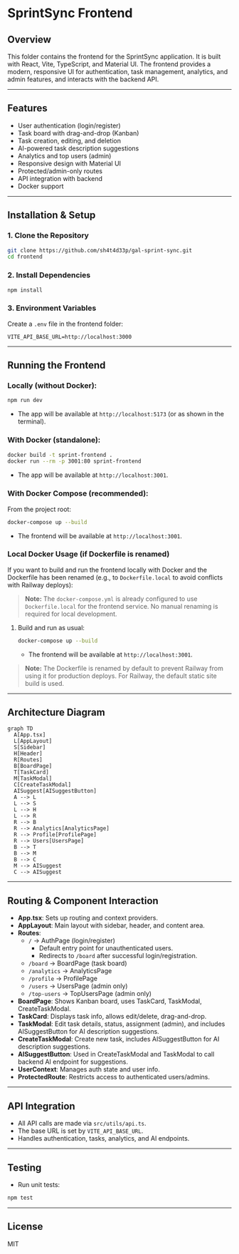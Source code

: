 # SprintSync Frontend

## Overview
This folder contains the frontend for the SprintSync application. It is built with React, Vite, TypeScript, and Material UI. The frontend provides a modern, responsive UI for authentication, task management, analytics, and admin features, and interacts with the backend API.

---

## Features
- User authentication (login/register)
- Task board with drag-and-drop (Kanban)
- Task creation, editing, and deletion
- AI-powered task description suggestions
- Analytics and top users (admin)
- Responsive design with Material UI
- Protected/admin-only routes
- API integration with backend
- Docker support

---

## Installation & Setup

### 1. Clone the Repository
```sh
git clone https://github.com/sh4t4d33p/gal-sprint-sync.git
cd frontend
```

### 2. Install Dependencies
```sh
npm install
```

### 3. Environment Variables
Create a `.env` file in the frontend folder:
```env
VITE_API_BASE_URL=http://localhost:3000
```

---

## Running the Frontend

### **Locally (without Docker):**
```sh
npm run dev
```
- The app will be available at `http://localhost:5173` (or as shown in the terminal).

### **With Docker (standalone):**
```sh
docker build -t sprint-frontend .
docker run --rm -p 3001:80 sprint-frontend
```
- The app will be available at `http://localhost:3001`.

### **With Docker Compose (recommended):**
From the project root:
```sh
docker-compose up --build
```
- The frontend will be available at `http://localhost:3001`.

### **Local Docker Usage (if Dockerfile is renamed)**

If you want to build and run the frontend locally with Docker and the Dockerfile has been renamed (e.g., to `Dockerfile.local` to avoid conflicts with Railway deploys):

> **Note:** The `docker-compose.yml` is already configured to use `Dockerfile.local` for the frontend service. No manual renaming is required for local development.

1. Build and run as usual:
   ```sh
   docker-compose up --build
   ```
   - The frontend will be available at `http://localhost:3001`.

> **Note:** The Dockerfile is renamed by default to prevent Railway from using it for production deploys. For Railway, the default static site build is used.

---

## Architecture Diagram

```mermaid
graph TD
  A[App.tsx]
  L[AppLayout]
  S[Sidebar]
  H[Header]
  R[Routes]
  B[BoardPage]
  T[TaskCard]
  M[TaskModal]
  C[CreateTaskModal]
  AISuggest[AISuggestButton]
  A --> L
  L --> S
  L --> H
  L --> R
  R --> B
  R --> Analytics[AnalyticsPage]
  R --> Profile[ProfilePage]
  R --> Users[UsersPage]
  B --> T
  B --> M
  B --> C
  M --> AISuggest
  C --> AISuggest
```

---

## Routing & Component Interaction

- **App.tsx**: Sets up routing and context providers.
- **AppLayout**: Main layout with sidebar, header, and content area.
- **Routes**:
  - `/` → AuthPage (login/register)
    - Default entry point for unauthenticated users.
    - Redirects to `/board` after successful login/registration.
  - `/board` → BoardPage (task board)
  - `/analytics` → AnalyticsPage
  - `/profile` → ProfilePage
  - `/users` → UsersPage (admin only)
  - `/top-users` → TopUsersPage (admin only)
- **BoardPage**: Shows Kanban board, uses TaskCard, TaskModal, CreateTaskModal.
- **TaskCard**: Displays task info, allows edit/delete, drag-and-drop.
- **TaskModal**: Edit task details, status, assignment (admin), and includes AISuggestButton for AI description suggestions.
- **CreateTaskModal**: Create new task, includes AISuggestButton for AI description suggestions.
- **AISuggestButton**: Used in CreateTaskModal and TaskModal to call backend AI endpoint for suggestions.
- **UserContext**: Manages auth state and user info.
- **ProtectedRoute**: Restricts access to authenticated users/admins.

---

## API Integration
- All API calls are made via `src/utils/api.ts`.
- The base URL is set by `VITE_API_BASE_URL`.
- Handles authentication, tasks, analytics, and AI endpoints.

---

## Testing
- Run unit tests:
```sh
npm test
```

---

## License
MIT
